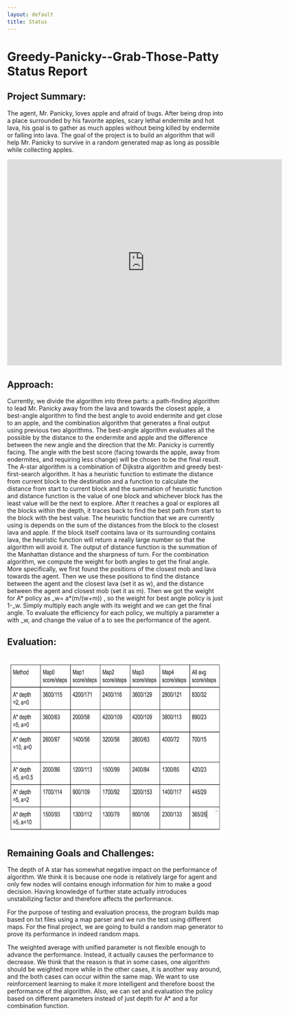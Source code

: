 ```yaml
---
layout: default
title: Status
---
```

# Greedy-Panicky--Grab-Those-Patty Status Report
## Project Summary:  
The agent, Mr. Panicky, loves apple and afraid of bugs. After being drop into a place surrounded by his favorite apples, scary lethal endermite and hot lava, his goal is to gather as much apples without being killed by endermite or falling into lava. The goal of the project is to build an algorithm that will help Mr. Panicky to survive in a random generated map as long as possible while collecting apples.

<div><iframe width="640" height="480" src="https://www.youtube.com/embed/h-qSJNtnlz0" frameborder="0" allowfullscreen></iframe></div>
 
 
## Approach:  

Currently, we divide the algorithm into three parts: a path-finding algorithm to lead Mr. Panicky away from the lava and towards the closest apple, a best-angle algorithm to find the best angle to avoid endermite and get close to an apple, and the combination algorithm that generates a final output using previous two algorithms. 
The best-angle algorithm evaluates all the possible by the distance to the endermite and apple and the difference between the new angle and the direction that the Mr. Panicky is currently facing. The angle with the best score (facing towards the apple, away from endermites, and requiring less change) will be chosen to be the final result.
The A-star algorithm is a combination of Dijkstra algorithm and greedy best-first-search algorithm. It has a heuristic function to estimate the distance from current block to the destination and a function to calculate the distance from start to current block and the summation of heuristic function and distance function is the value of one block and whichever block has the least value will be the next to explore. After it reaches a goal or explores all the blocks within the depth, it traces back to find the best path from start to the block with the best value. 
The heuristic function that we are currently using is depends on the sum of the distances from the block to the closest lava and apple. If the block itself contains lava or its surrounding contains lava, the heuristic function will return a really large number so that the algorithm will avoid it. The output of distance function is the summation of the Manhattan distance and the sharpness of turn. 
For the combination algorithm, we compute the weight for both angles to get the final angle. More specifically, we first found the positions of the closest mob and lava towards the agent. Then we use these positions to find the distance between the agent and the closest lava (set it as w), and the distance between the agent and closest mob (set it as m). Then we got the weight for A* policy as _w= a*(m/(w+m)) , so the weight for best angle policy is just 1-_w. Simply multiply each angle with its weight and we can get the final angle. To evaluate the efficiency for each policy, we multiply a parameter a with _w, and change the value of a to see the performance of the agent.
 

## Evaluation:

<br />
<img src="evaluation_table.png" height="400" width="700" alt=""> <br />



## Remaining Goals and Challenges: 

The depth of A star has somewhat negative impact on the performance of algorithm. We think it is because one node is relatively large for agent and only few nodes will contains enough information for him to make a good decision. Having knowledge of further state actually introduces unstabilizing factor and therefore affects the performance.
 
For the purpose of testing and evaluation process, the program builds map based on txt files using a map parser and we run the test using different maps. For the final project, we are going to build a random map generator to prove its performance in indeed random maps.
 
The weighted average with unified parameter is not flexible enough to advance the performance. Instead, it actually causes the performance to decrease. We think that the reason is that in some cases, one algorithm should be weighted more while in the other cases, it is another way around, and the both cases can occur within the same map. We want to use reinforcement learning to make it more intelligent and therefore boost the performance of the algorithm. Also, we can set and evaluation the policy based on different parameters instead of just depth for A* and a for combination function. 
 
[video ref]: https://www.youtube.com/watch?v=h-qSJNtnlz0
